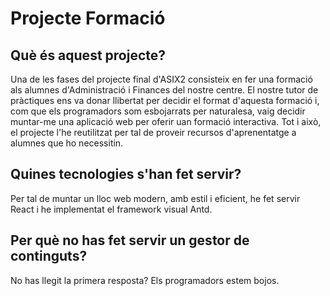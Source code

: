 # Projecte Formació
## Què és aquest projecte?
Una de les fases del projecte final d'ASIX2 consisteix en fer una formació als alumnes d'Administració i Finances del nostre centre. El nostre tutor de pràctiques ens va donar llibertat per decidir el format d'aquesta formació i, com que els programadors som esbojarrats per naturalesa, vaig decidir muntar-me una aplicació web per oferir uan formació interactiva.
Tot i això, el projecte l'he reutilitzat per tal de proveir recursos d'aprenentatge a alumnes que ho necessitin.

## Quines tecnologies s'han fet servir?
Per tal de muntar un lloc web modern, amb estil i eficient, he fet servir React i he implementat el framework visual Antd.

## Per què no has fet servir un gestor de continguts?
No has llegit la primera resposta? Els programadors estem bojos.
